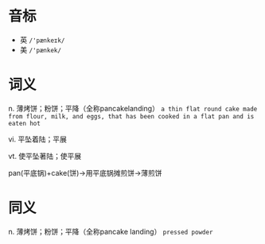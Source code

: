 # 音标

- 英 `/'pænkeɪk/`
- 美 `/'pænkek/`

# 词义

n. 薄烤饼；粉饼；平降（全称pancakelanding）
`a thin flat round cake made from flour, milk, and eggs, that has been cooked in a flat pan and is eaten hot`

vi. 平坠着陆；平展


vt. 使平坠著陆；使平展




pan(平底锅)+cake(饼)→用平底锅摊煎饼→薄煎饼

# 同义

n. 薄烤饼；粉饼；平降（全称pancake landing）
`pressed powder`

